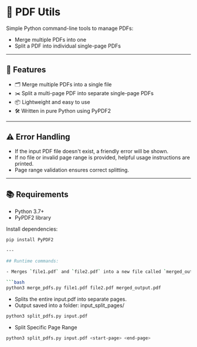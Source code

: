 # 📄 PDF Utils

Simple Python command-line tools to manage PDFs:
- Merge multiple PDFs into one
- Split a PDF into individual single-page PDFs

---

## 🚀 Features

- 🗂️ Merge multiple PDFs into a single file
- ✂️ Split a multi-page PDF into separate single-page PDFs
- 📦 Lightweight and easy to use
- 🛠️ Written in pure Python using PyPDF2

---

## ⚠️ Error Handling

- If the input PDF file doesn't exist, a friendly error will be shown.
- If no file or invalid page range is provided, helpful usage instructions are printed.
- Page range validation ensures correct splitting.

---

## 📚 Requirements

- Python 3.7+
- PyPDF2 library

Install dependencies:

```bash
pip install PyPDF2

---

## Runtime commands:

- Merges `file1.pdf` and `file2.pdf` into a new file called `merged_output.pdf`

```bash
python3 merge_pdfs.py file1.pdf file2.pdf merged_output.pdf
```

- Splits the entire input.pdf into separate pages.
- Output saved into a folder: input_split_pages/

```bash
python3 split_pdfs.py input.pdf
```

- Split Specific Page Range

```bash
python3 split_pdfs.py input.pdf <start-page> <end-page>
```
